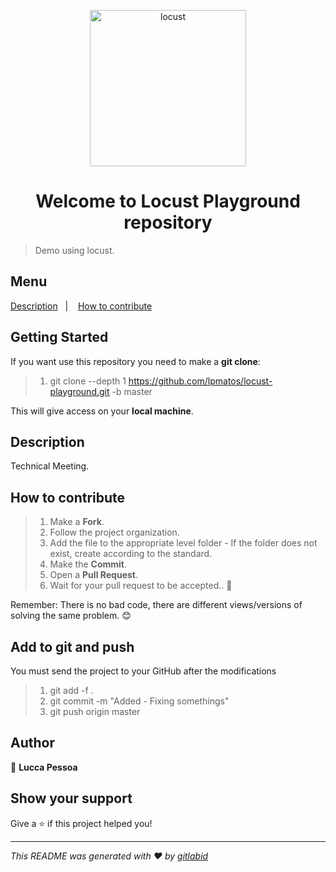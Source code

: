 <p align="center">
  <img alt="locust" src="https://miro.medium.com/max/1149/1*8RGtKlAWyEiEhiG3-aHt_g.jpeg" width="250px" float="center"/>
</p>

<h1 align="center">Welcome to Locust Playground repository</h1>

> Demo using locust.

## Menu

<p align="left">
  <a href="#description">Description</a>&nbsp;&nbsp;&nbsp;|&nbsp;&nbsp;&nbsp;
  <a href="#how-to-contribute">How to contribute</a>
</p>

## Getting Started

If you want use this repository you need to make a **git clone**:

>
> 1. git clone --depth 1 https://github.com/lpmatos/locust-playground.git -b master
>

This will give access on your **local machine**.

## Description

Technical Meeting.

## How to contribute

>
> 1. Make a **Fork**.
> 2. Follow the project organization.
> 3. Add the file to the appropriate level folder - If the folder does not exist, create according to the standard.
> 4. Make the **Commit**.
> 5. Open a **Pull Request**.
> 6. Wait for your pull request to be accepted.. 🚀
>

Remember: There is no bad code, there are different views/versions of solving the same problem. 😊

## Add to git and push

You must send the project to your GitHub after the modifications

>
> 1. git add -f .
> 2. git commit -m "Added - Fixing somethings"
> 3. git push origin master
>

## Author

👤 **Lucca Pessoa**

## Show your support

Give a ⭐️ if this project helped you!

---

_This README was generated with ❤️ by [gitlabid](https://git.stefanini.io/shared/gitlabid.git)_
